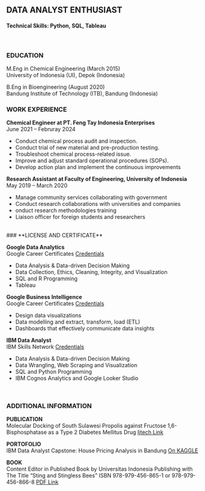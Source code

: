 ## **DATA ANALYST ENTHUSIAST**
#### **Technical Skills: Python, SQL, Tableau**
<br>

### **EDUCATION**

M.Eng in Chemical Engineering (March 2015)
<br>University of Indonesia (UI), Depok (Indonesia) 

B.Eng in Bioengineering (August 2020)
<br>Bandung Institute of Technology (ITB), Bandung (Indonesia) 
<br>

### **WORK EXPERIENCE**

**Chemical Engineer at PT. Feng Tay Indonesia Enterprises**
<br>June 2021 – Februray 2024

  - Conduct chemical process audit and inspection.
  - Conduct trial of new material and pre-production testing. 
  - Troubleshoot chemical process-related issue.
  - Improve and adjust standard operational procedures (SOPs).
  - Develop action plan and implement the continuous improvements<br>

**Research Assistant at Faculty of Engineering, University of Indonesia**
<br>May 2019 – March 2020

  - Manage community services collaborating with government
  - Conduct research collaborations with universities and companies
  - onduct research methodologies training 
  - Liaison officer for foreign students and researchers<br>

<br>
### **LICENSE AND CERTIFICATE**

**Google Data Analytics**
<br>Google Career Certificates [Credentials](https://coursera.org/share/d40723f5beeef35333674e8fa82007e7)
  - Data Analysis & Data-driven Decision Making
  - Data Collection, Ethics, Cleaning, Integrity, and Visualization
  - SQL and R Programming
  - Tableau 

**Google Business Intelligence**
<br>Google Career Certificates [Credentials](https://coursera.org/share/c676bda4003fcc4a429bf35dd652ceb6)
  - Design data visualizations
  - Data modelling and extract, transform, load (ETL)
  - Dashboards that effectively communicate data insights 

**IBM Data Analyst**
<br>IBM Skills Network [Credentials](https://coursera.org/share/b597d66c4f19cc05466c6c421c5f589f)
  - Data Analysis & Data-driven Decision Making
  - Data Wrangling, Web Scraping and Visualization
  - SQL and Python Programming
  - IBM Cognos Analytics and Google Looker Studio

<br>

### **ADDITIONAL INFORMATION**

**PUBLICATION**
<br>Molecular Docking of South Sulawesi Propolis against Fructose 1,6-Bisphosphatase as a Type 2 Diabetes Mellitus Drug [Ijtech Link](https://ijtech.eng.ui.ac.id/article/view/4332)

**PORTOFOLIO**
<br>IBM Data Analyst Capstone: House Pricing Analysis in Bandung [On KAGGLE](https://www.kaggle.com/code/nizarfaris/house-pricing-analysis-in-bandung)

**BOOK**
<br>Content Editor in Published Book by Universitas Indonesia Publishing with The Title “Sting
and Stingless Bees” ISBN 978-979-456-865-1 or 978-979-456-866-8 [PDF Link](https://books.google.co.id/books?id=JI8EEAAAQBAJ&dq=ISBN+%22978-979-456-865-1%22&source=gbs_navlinks_s)

